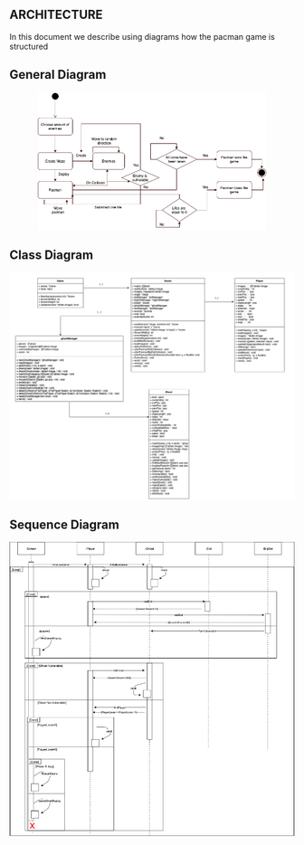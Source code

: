 ## ARCHITECTURE
In this document we describe using diagrams how the pacman game is structured

## General Diagram
<p align="center"><img width=80% src="https://github.com/UlisesBojorquez/PacmanGo/blob/main/ReadmeResources/Game%20Diagram.png"></p>

## Class Diagram
<p align="center"><img src="https://github.com/UlisesBojorquez/PacmanGo/blob/main/ReadmeResources/Pacman%20Diagrama%20de%20clases.png"></p>

## Sequence Diagram
<p align="center"><img src="https://github.com/UlisesBojorquez/PacmanGo/blob/main/ReadmeResources/Sequence%20Diagram.png"></p>
